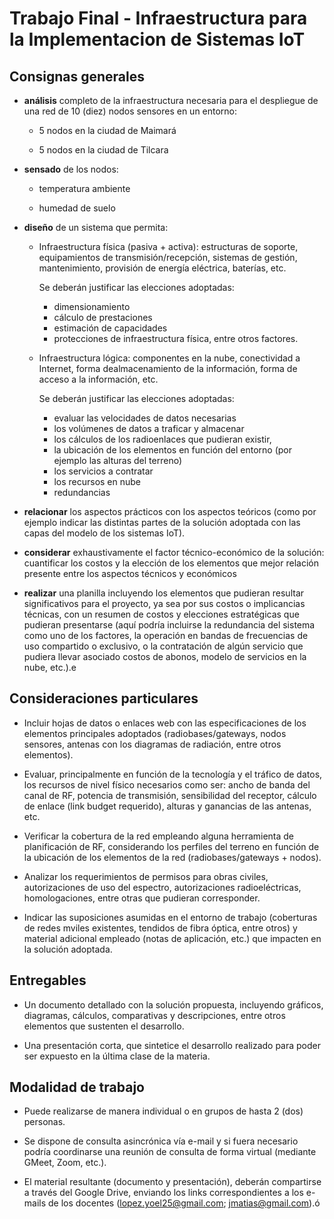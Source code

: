 # Trabajo Final  - Infraestructura para la Implementacion de Sistemas IoT


## Consignas generales

+ **análisis** completo de la infraestructura necesaria para el despliegue de una red de 10 (diez) nodos sensores en un entorno:

  * 5 nodos en la ciudad de Maimará

  * 5 nodos en la ciudad de Tilcara


+ **sensado** de los nodos:

  * temperatura ambiente

  * humedad de suelo

+ **diseño** de un sistema que permita:

  * Infraestructura física (pasiva + activa): estructuras de soporte, equipamientos de transmisión/recepción, sistemas de gestión, mantenimiento, provisión de energía eléctrica, baterías, etc.

    Se deberán justificar las elecciones adoptadas:
      - dimensionamiento
      - cálculo de prestaciones 
      - estimación de capacidades
      - protecciones de infraestructura física, entre otros factores.



  * Infraestructura lógica: componentes en la nube, conectividad a Internet, forma dealmacenamiento de la información, forma de acceso a la información, etc.
 
    Se deberán justificar las elecciones adoptadas:
      - evaluar las velocidades de datos necesarias
      - los volúmenes de datos a traficar y almacenar
      - los cálculos de los radioenlaces que pudieran existir,
      - la ubicación de los elementos en función del entorno (por ejemplo las alturas del terreno)
      - los servicios a contratar
      - los recursos en nube
      - redundancias 


+ **relacionar** los aspectos prácticos con los aspectos teóricos (como por ejemplo indicar las distintas partes de la solución adoptada con las capas del modelo de los sistemas IoT).

+ **considerar** exhaustivamente el factor técnico-económico de la solución: cuantificar los costos y la elección de los elementos que mejor relación presente entre los aspectos técnicos y económicos

+ **realizar** una planilla incluyendo los elementos que pudieran resultar significativos para el proyecto, ya sea por sus costos o implicancias técnicas, con un resumen de costos y elecciones estratégicas que pudieran presentarse (aquí podría incluirse la redundancia del sistema como uno de los factores, la operación en bandas de frecuencias de uso compartido o exclusivo, o la contratación de algún servicio que pudiera llevar asociado costos de abonos, modelo de servicios en la nube, etc.).e


## Consideraciones particulares

- Incluir hojas de datos o enlaces web con las especificaciones de los elementos principales adoptados (radiobases/gateways, nodos sensores, antenas con los diagramas de radiación, entre otros elementos).

- Evaluar, principalmente en función de la tecnología y el tráfico de datos, los recursos de nivel físico necesarios como ser: ancho de banda del canal de RF, potencia de transmisión, sensibilidad del receptor, cálculo de enlace (link budget requerido), alturas y ganancias de las antenas, etc.
- Verificar la cobertura de la red empleando alguna herramienta de planificación de RF, considerando los perfiles del terreno en función de la ubicación de los elementos de la red (radiobases/gateways + nodos).

- Analizar los requerimientos de permisos para obras civiles, autorizaciones de uso del espectro, autorizaciones radioeléctricas, homologaciones, entre otras que pudieran corresponder.

- Indicar las suposiciones asumidas en el entorno de trabajo (coberturas de redes mviles existentes, tendidos de fibra óptica, entre otros) y material adicional empleado (notas de aplicación, etc.) que impacten en la solución adoptada.


## Entregables

- Un documento detallado con la solución propuesta, incluyendo gráficos, diagramas, cálculos, comparativas y descripciones, entre otros elementos que sustenten el desarrollo.

- Una presentación corta, que sintetice el desarrollo realizado para poder ser expuesto en la última clase de la materia.


## Modalidad de trabajo

- Puede realizarse de manera individual o en grupos de hasta 2 (dos) personas.

- Se dispone de consulta asincrónica vía e-mail y si fuera necesario podría coordinarse
una reunión de consulta de forma virtual (mediante GMeet, Zoom, etc.).

- El material resultante (documento y presentación), deberán compartirse a través del
Google Drive, enviando los links correspondientes a los e-mails de los docentes (lopez.yoel25@gmail.com; jmatias@gmail.com).ó





















